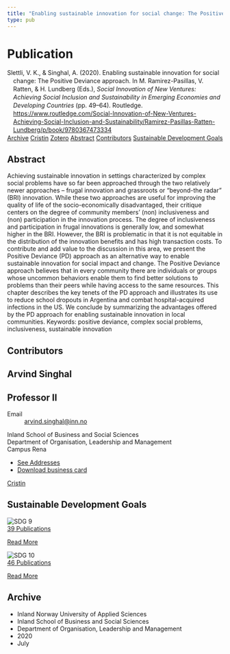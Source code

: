 ```yaml
---
title: "Enabling sustainable innovation for social change: The Positive Deviance approach"
type: pub
---
```

<h1>Publication</h1>
<article id="csl-bib-container-WPPJSMKR" class="csl-bib-container">
  <div class="csl-bib-body" style="line-height: 1.35; padding-left: 1em; text-indent:-1em;">
  <div class="csl-entry">Slettli, V. K., &amp; Singhal, A. (2020). Enabling sustainable innovation for social change: The Positive Deviance approach. In M. Ramirez-Pasillas, V. Ratten, &amp; H. Lundberg (Eds.), <i>Social Innovation of New Ventures: Achieving Social Inclusion and Sustainability in Emerging Economies and Developing Countries</i> (pp. 49&#x2013;64). Routledge. <a href="https://www.routledge.com/Social-Innovation-of-New-Ventures-Achieving-Social-Inclusion-and-Sustainability/Ramirez-Pasillas-Ratten-Lundberg/p/book/9780367473334">https://www.routledge.com/Social-Innovation-of-New-Ventures-Achieving-Social-Inclusion-and-Sustainability/Ramirez-Pasillas-Ratten-Lundberg/p/book/9780367473334</a></div>
</div>
  <div class="csl-bib-buttons">
    <a href="#taxonomy-article-WPPJSMKR" class="csl-bib-button">Archive</a>
    <a href="https://app.cristin.no/results/show.jsf?id=1821074" alt="Cristin URL" class="csl-bib-button">Cristin</a>
    <a href="http://zotero.org/groups/5022929/items/WPPJSMKR" alt="Zotero URL" class="csl-bib-button">Zotero</a>
    <a href="#abstract-article-WPPJSMKR" class="csl-bib-button">Abstract</a>
    <a href="#contributors-article-WPPJSMKR" class="csl-bib-button">Contributors</a>
    <a href="#sdg-article-WPPJSMKR" class="csl-bib-button">Sustainable Development Goals</a>
  </div>
  <div id="csl-bib-meta-container-WPPJSMKR"></div>
</article>
<div id="csl-bib-meta-WPPJSMKR" class="csl-bib-meta">
  <article id="abstract-article-WPPJSMKR" class="abstract-article">
    <h1>Abstract</h1>
    Achieving sustainable innovation in settings characterized by complex social problems have so far been approached through the two relatively newer approaches – frugal innovation and grassroots or “beyond-the radar” (BRI) innovation. While these two approaches are useful for improving the quality of life of the socio-economically disadvantaged, their critique centers on the degree of community members’ (non) inclusiveness and (non) participation in the innovation process. The degree of inclusiveness and participation in frugal innovations is generally low, and somewhat higher in the BRI. However, the BRI is problematic in that it is not equitable in the distribution of the innovation benefits and has high transaction costs. To contribute and add value to the discussion in this area, we present the Positive Deviance (PD) approach as an alternative way to enable sustainable innovation for social impact and change. The Positive Deviance approach believes that in every community there are individuals or groups whose uncommon behaviors enable them to find better solutions to problems than their peers while having access to the same resources. This chapter describes the key tenets of the PD approach and illustrates its use to reduce school dropouts in Argentina and combat hospital-acquired infections in the US. We conclude by summarizing the advantages offered by the PD approach for enabling sustainable innovation in local communities. Keywords: positive deviance, complex social problems, inclusiveness, sustainable innovation
  </article>
  <article id="contributors-article-WPPJSMKR" class="contributors-article">
    <h1>Contributors</h1>
    <div class="personas">
<div class="vrtx-hinn-person-card">
<div class="photo">
<i class="lar la-user-circle missing-person"></i>
</div>
<div class="info">
<hgroup><h1>Arvind Singhal</h1>
<h2>Professor II</h2>
</hgroup><dl>
<dt>Email</dt>
<dd>
<a href="mailto:arvind.singhal@inn.no">arvind.singhal@inn.no</a>
</dd>
</dl>
<p>
Inland School of Business and Social Sciences<br>
Department of Organisation, Leadership and Management<br>
Campus Rena
</p>
<ul class="vrtx-hinn-links">
<li><a href="https://www.inn.no/english/find-an-employee/arvind-singhal.html#vrtx-hinn-addresses">See Addresses</a></li>
<li><a href="https://www.inn.no/english/find-an-employee/arvind-singhal.html?vrtx=vcf">Download business card</a></li>
</ul>
</div>
</div>
<a href="https://app.cristin.no/persons/show.jsf?id=863653" alt="Cristin URL" class="personas-cristin">Cristin</a>
</div>
  </article>
  <article id="sdg-article-WPPJSMKR" class="sdg-article">
    <h1>Sustainable Development Goals</h1>
    <div class="sdg-container"><div id="sdg9" class="sdg">
<img src="{{< params subfolder >}}images/sdg/sdg09_en.png" class="image" alt="SDG 9">
<div class="sdg-overlay">
<a href="{{< params subfolder >}}en/archive/?sdg=9#archive" class="sdg-publication-count"><span>39</span> Publications</a>
<p><a href="https://sdgs.un.org/goals/goal9" class="sdg-read-more">Read More</a></p>
</div>
</div> <div id="sdg10" class="sdg">
<img src="{{< params subfolder >}}images/sdg/sdg10_en.png" class="image" alt="SDG 10">
<div class="sdg-overlay">
<a href="{{< params subfolder >}}en/archive/?sdg=10#archive" class="sdg-publication-count"><span>46</span> Publications</a>
<p><a href="https://sdgs.un.org/goals/goal10" class="sdg-read-more">Read More</a></p>
</div>
</div></div>
  </article>
  <article id="taxonomy-article-WPPJSMKR" class="taxonomy-article">
    <h1>Archive</h1>
    <ul>
      <li>Inland Norway University of Applied Sciences</li>
      <li>Inland School of Business and Social Sciences</li>
      <li>Department of Organisation, Leadership and Management</li>
      <li>2020</li>
      <li>July</li>
    </ul>
  </article>
</div>
